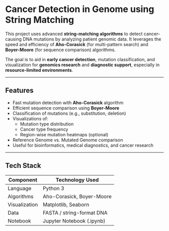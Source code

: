 # Cancer Detection in Genome using String Matching

This project uses advanced **string-matching algorithms** to detect cancer-causing DNA mutations by analyzing patient genomic data. It leverages the speed and efficiency of **Aho-Corasick** (for multi-pattern search) and **Boyer-Moore** (for sequence comparison) algorithms.

The goal is to aid in **early cancer detection**, mutation classification, and visualization for **genomics research** and **diagnostic support**, especially in **resource-limited environments**.

---

## Features

- Fast mutation detection with **Aho-Corasick** algorithm
- Efficient sequence comparison using **Boyer-Moore**
- Classification of mutations (e.g., substitution, deletion)
- Visualizations of:
  - Mutation type distribution
  - Cancer type frequency
  - Region-wise mutation heatmaps (optional)
- Reference Genome vs. Mutated Genome comparison
- Useful for bioinformatics, medical diagnostics, and cancer research

---

##  Tech Stack

| Component     | Technology Used         |
|---------------|-------------------------|
| Language       | Python 3                |
| Algorithms     | Aho-Corasick, Boyer-Moore |
| Visualization  | Matplotlib, Seaborn     |
| Data           | FASTA / string-format DNA |
| Notebook       | Jupyter Notebook (.ipynb) |

